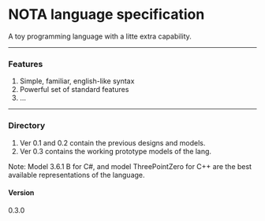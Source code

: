 # NOTA language specification
A toy programming language with a litte extra capability. 

---

### Features
1) Simple, familiar, english-like syntax
2) Powerful set of standard features
3) ...

---

### Directory
1) Ver 0.1 and 0.2 contain the previous designs and models.
2) Ver 0.3 contains the working prototype models of the lang. 

Note:
Model 3.6.1 B for C#, and model ThreePointZero for C++ are the best available representations of the language. 

#### Version

0.3.0
